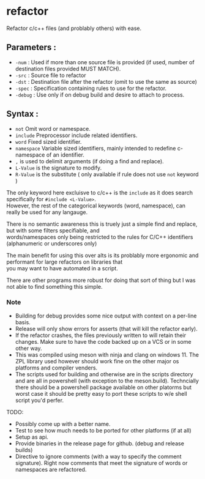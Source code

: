 # refactor

Refactor c/c++ files (and problably others) with ease.

## Parameters : 

* `-num` : Used if more than one source file is provided (if used, number of destination files provided MUST MATCH).
* `-src` : Source file to refactor
* `-dst` : Destination file after the refactor (omit to use the same as source)
* `-spec` : Specification containing rules to use for the refactor.
* `-debug` : Use only if on debug build and desire to attach to process.

## Syntax : 

* `not` Omit word or namespace.
* `include` Preprocessor include <file> related identifiers.
* `word` Fixed sized identifier.
* `namespace` Variable sized identifiers, mainly intended to redefine c-namespace of an identifier.
* `,` is used to delimit arguments (if doing a find and replace).
* `L-Value` is the signature to modify.
* `R-Value` is the substitute ( only available if rule does not use `not` keyword )

The only keyword here excluisve to c/c++ is the `include` as it does search specifically for `#include <L-Value>`.  
However, the rest of the categorical keywords (word, namespace), can really be used for any langauge.

There is no semantic awareness this is truely just a simple find and replace, but with some filters specifiable, and  
words/namespaces only being restricted to the rules for C/C++ identifiers (alphanumeric or underscores only)

The main benefit for using this over alts is its problably more ergonomic and performant for large refactors on libraries that  
you may want to have automated in a script.

There are other programs more robust for doing that sort of thing but I was not able to find something this simple.

### Note

* Building for debug provides some nice output with context on a per-line basis.  
* Release will only show errors for asserts (that will kill the refactor early).  
* If the refactor crashes, the files previously written to will retain their changes.
Make sure to have the code backed up on a VCS or in some other way.
* This was compiled using meson with ninja and clang on windows 11. The ZPL library used however should work fine on the other major os platforms and compiler venders.
* The scripts used for building and otherwise are in the scripts directory and are all in powershell (with exception to the meson.build). Techncially there should be a powershell package available on other platorms but worst case it should be pretty easy to port these scripts to w/e shell script you'd perfer.

TODO:  

* Possibly come up with a better name.
* Test to see how much needs to be ported for other platforms (if at all)
* Setup as api.
* Provide binaries in the release page for github. (debug and release builds)
* Directive to ignore comments (with a way to specify the comment signature). Right now comments that meet the signature of words or namespaces are refactored.
